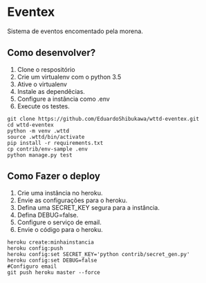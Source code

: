 # Eventex

Sistema de eventos encomentado pela morena.

## Como desenvolver?

1. Clone o respositório
2. Crie um virtualenv com o python 3.5
3. Ative o virtualenv
4. Instale as dependêcias.
5. Configure a instância como .env
6. Execute os testes.

```console
git clone https://github.com/EduardoShibukawa/wttd-eventex.git
cd wttd-eventex
python -m venv .wttd
source .wttd/bin/activate
pip install -r requirements.txt
cp contrib/env-sample .env 
python manage.py test        
```

## Como Fazer o deploy

1. Crie uma instância no heroku.
2. Envie as configurações para o heroku.
3. Defina uma SECRET_KEY segura para a instância.
4. Defina DEBUG=false.
5. Configure o serviço de email.
6. Envie o código para o heroku.

```console
heroku create:minhainstancia
heroku config:push
heroku config:set SECRET_KEY='python contrib/secret_gen.py'
heroku config:set DEBUG=false
#Configuro email
git push heroku master --force
```